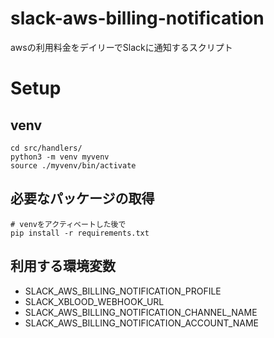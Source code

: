 # slack-aws-billing-notification
awsの利用料金をデイリーでSlackに通知するスクリプト

# Setup

## venv
```
cd src/handlers/
python3 -m venv myvenv
source ./myvenv/bin/activate
```

## 必要なパッケージの取得
```
# venvをアクティベートした後で
pip install -r requirements.txt
```

## 利用する環境変数
- SLACK_AWS_BILLING_NOTIFICATION_PROFILE
- SLACK_XBLOOD_WEBHOOK_URL
- SLACK_AWS_BILLING_NOTIFICATION_CHANNEL_NAME
- SLACK_AWS_BILLING_NOTIFICATION_ACCOUNT_NAME
